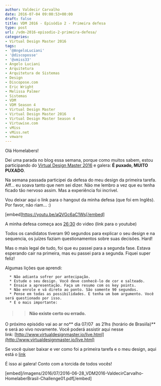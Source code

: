 ```yaml
---
author: Valdecir Carvalho
date: 2016-07-04 09:00:53+00:00
draft: false
title: VDM 2016 - Episódio 2 - Primeira defesa
type: post
url: /vdm-2016-episodio-2-primeira-defesa/
categories:
- Virtual Design Master 2016
tags:
- '@AngeloLuciani'
- '@discoposse'
- '@vmiss33'
- Angelo Luciani
- Arquitetura
- Arquitetura de Sistemas
- Design
- Discopose.com
- Eric Wright
- Melissa Palmer
- Sistemas
- VDM
- VDM Season 4
- Virtual Design Master
- Virtual Design Master 2016
- Virtual Design Master Season 4
- Virtuwise.com
- vMiss
- vMiss.net
- vmware
---
```


Olá Homelabers!

Dei uma parada no blog essa semana, porque como muitos sabem, estou participando do [Virtual Design Master 2016](http://homelaber.com.br/virtual-design-master-2016/) e galera: **É puxado, MUITO PUXADO**.

Na semana passada participei da defesa do meu design da primeira tarefa. Aff... eu soava tanto que nem sei dizer. Não me lembro a vez que eu tenha ficado tão nervoso assim. Mas a experiência foi incrível.

Vou deixar aqui o link para o hangout da minha defesa (que foi em Inglês). Por favor, não riam... :)

<!-- more -->

[embed]https://youtu.be/aQVGc6aC1Ws[/embed]

A minha defesa começa aos [26:30](https://youtu.be/aQVGc6aC1Ws?t=26m30s) do video (link para o youtube)

Todos os candidatos tiveram 90 segundos para explicar o seu design e na sequencia, os juízes faziam questionamentos sobre suas decisões. Hard!

Mas o mais legal de tudo, foi que eu passei para a segunda fase. Estava esperando cair na primeira, mas eu passei para a segunda. Fiquei super feliz!

Algumas lições que aprendi:




      * Não adianta sofrer por antecipação.
      * Estude o seu design. Você deve conhecê-lo de cor e salteado.
      * Ensaie a apresentação. Faça um resumo com os key points.
      * Não enrole e vá direto ao ponto. São somente 90 segundos.
      * Pense em todas as possibilidades. E tenha um bom argumento. Você será questionado por isso.
      * E o mais importante:




<blockquote>

> 
> #### **Não existe certo ou errado.**
> 
> 
</blockquote>



O próximo episódio vai ao ar no** dia 07/07  as 21hs (horário de Brasiíla)** e será ao vivo novamente. Você poderá assistir aqui nesse link: [http://www.virtualdesignmaster.io/live.html](http://www.virtualdesignmaster.io/live.html)

Se você quiser baixar e ver como foi a primeira tarefa e o meu design, aqui está o [link](/imagens/2016/07/2016-06-28_VDM2016-ValdecirCarvalho-HomelaberBrasil-Challenge01.pdf)

É isso ai galera! Conto com a torcida de todos vocês!

[embed]/imagens/2016/07/2016-06-28_VDM2016-ValdecirCarvalho-HomelaberBrasil-Challenge01.pdf[/embed]
